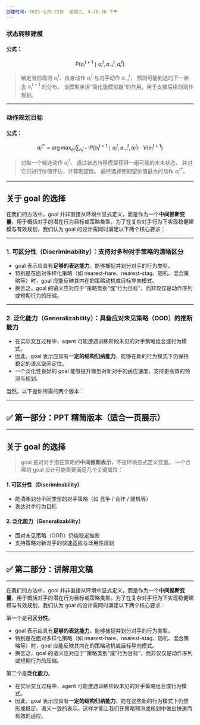 ```yaml
---
创建时间: 2025-七月-22日  星期二, 4:20:38 下午
---
```


### 状态转移建模

#### 公式：

$$
P(o_i^{t+1} \mid o_i^t, a_{-i}^t, a_i^t)
$$

> 给定当前观测 $o_i^t$、自身动作 $a_i^t$ 与对手动作 $a_{-i}^t$，
> 预测可能到达的下一状态 $o_i^{t+1}$ 的分布。
> 该模型承担“简化版模拟器”的作用，用于支撑后续的动作规划。

---

### 动作规划目标

#### 公式：

$$
a_i^{t*} = \arg\max_{a_i^t} \sum_{o_i^{t+1}} P(o_i^{t+1} \mid o_i^t, a_{-i}^t, a_i^t) \cdot V(o_i^{t+1})
$$


> 对每一个候选动作 $a_i^t$，
> 通过状态转移模型获得一组可能的未来状态，
> 并对它们进行价值评估，计算期望值。
> 最终选择使期望价值最大的动作 $a_i^{t*}$。




---


## 关于 goal 的选择

在我们的方法中，goal 并非直接从环境中显式定义，而是作为一个**中间推断变量**，用于概括对手的潜在行为目标或策略类型。为了在复杂对手行为下实现稳健建模与有效规划，我们认为 goal 的设计需同时满足以下两个核心要求：

---

### 1. **可区分性（Discriminability）**：支持对多种对手策略的清晰区分

* goal 表示应具有**足够的表达能力**，能够捕捉并划分对手的行为类型。
* 特别是在面对多样化策略（如 nearest-hare、nearest-stag、随机、混合策略等）时，goal 应能反映其内在的策略动机或目标导向模式。
* 换言之，goal 的语义应对应于“策略类别”或“行为目标”，而非仅仅是动作序列或短期行为的压缩。

---

### 2. **泛化能力（Generalizability）**：具备应对未见策略（OOD）的推断能力

* 在实际交互过程中，agent 可能遭遇训练阶段未见的对手策略组合或行为模式。
* 因此，goal 表示应具有**一定的结构归纳能力**，能够在新的行为模式下仍保持稳定的语义空间定位。
* 一个泛化性良好的 goal 能够提升模型对新对手的适应速度，支持更高效的预测与规划。





当然，以下是你所需的两个版本：

---

## ✅ 第一部分：PPT 精简版本（适合一页展示）

---



## 关于 goal 的选择


> goal 是对对手潜在策略的**中间推断表示**，不是环境显式定义变量。
> 一个合理的 goal 设计可能需要满足几个关键属性：

####  1. 可区分性（Discriminability）

* 能清晰划分不同类型的对手策略（如 竞争 / 合作 / 随机等）
* 表达对手行为目标

####  2. 泛化能力（Generalizability）

* 面对未见策略（OOD）仍能稳定推断
* 支持策略对新对手的快速适应与泛用性规划






---

## ✅ 第二部分：讲解用文稿

---

在我们的方法中，goal 并非直接从环境中显式定义，而是作为一个**中间推断变量**，用于概括对手的潜在行为目标或策略类型。为了在复杂对手行为下实现稳健建模与有效规划，我们认为 goal 的设计需同时满足以下两个核心要求：

第一个是**可区分性**。

* goal 表示应具有**足够的表达能力**，能够捕捉并划分对手的行为类型。
* 特别是在面对多样化策略（如 nearest-hare、nearest-stag、随机、混合策略等）时，goal 应能反映其内在的策略动机或目标导向模式。
* 换言之，goal 的语义应对应于“策略类别”或“行为目标”，而非仅仅是动作序列或短期行为的压缩。


第二个是**泛化能力**。
* 在实际交互过程中，agent 可能遭遇训练阶段未见的对手策略组合或行为模式。
* 因此，goal 表示应具有**一定的结构归纳能力**，能在这些新的行为模式下仍然形成稳定、语义一致的表示。这样才能让我们在策略预测或规划中做出快速而有效的适应。

